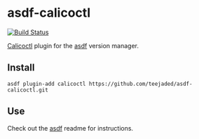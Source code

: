 # asdf-calicoctl
[![Build Status](https://github.com/teejaded/asdf-calicoctl/actions/workflows/test-plugin.yaml/badge.svg)](https://github.com/teejaded/asdf-calicoctl/actions/workflows/test-plugin.yaml)

[Calicoctl](https://github.com/roboll/calicoctl) plugin for the [asdf](https://github.com/asdf-vm/asdf) version manager.

## Install

```
asdf plugin-add calicoctl https://github.com/teejaded/asdf-calicoctl.git
```

## Use

Check out the [asdf](https://github.com/asdf-vm/asdf) readme for instructions.
